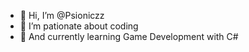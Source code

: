 - 👋 Hi, I’m @Psioniczz
- 👀 I’m pationate about coding
- 🌱 And currently learning Game Development with C#

